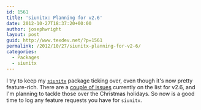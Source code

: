 ```yaml
---
id: 1561
title: 'siunitx: Planning for v2.6'
date: 2012-10-27T18:37:20+00:00
author: josephwright
layout: post
guid: http://www.texdev.net/?p=1561
permalink: /2012/10/27/siunitx-planning-for-v2-6/
categories:
  - Packages
  - siunitx
---
```

I try to keep my [`siunitx`](http://ctan.org/pkg/siunitx) package ticking over, even though it's now pretty feature-rich. There are a [couple of issues](https://bitbucket.org/josephwright/siunitx/issues?milestone=v2.6) currently on the list for v2.6, and I'm planning to tackle those over the Christmas holidays. So now is a good time to log any feature requests you have for `siunitx`.
